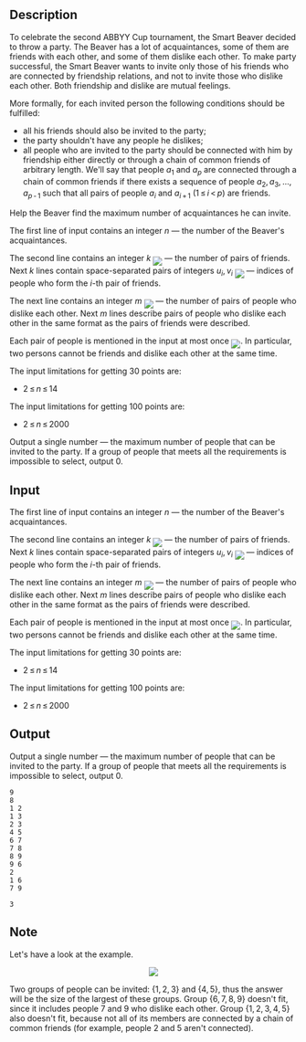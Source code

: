 ## Description

<div><p>To celebrate the second ABBYY Cup tournament, the Smart Beaver decided to throw a party. The Beaver has a lot of acquaintances, some of them are friends with each other, and some of them dislike each other. To make party successful, the Smart Beaver wants to invite only those of his friends who are connected by friendship relations, and not to invite those who dislike each other. Both friendship and dislike are mutual feelings.</p><p>More formally, for each invited person the following conditions should be fulfilled: </p><ul> <li> all his friends should also be invited to the party; </li><li> the party shouldn't have any people he dislikes; </li><li> all people who are invited to the party should be connected with him by friendship either directly or through a chain of common friends of arbitrary length. We'll say that people <span class="tex-span"><i>a</i><sub class="lower-index">1</sub></span> and <span class="tex-span"><i>a</i><sub class="lower-index"><i>p</i></sub></span> are connected through a chain of common friends if there exists a sequence of people <span class="tex-span"><i>a</i><sub class="lower-index">2</sub>, <i>a</i><sub class="lower-index">3</sub>, ..., <i>a</i><sub class="lower-index"><i>p</i> - 1</sub></span> such that all pairs of people <span class="tex-span"><i>a</i><sub class="lower-index"><i>i</i></sub></span> and <span class="tex-span"><i>a</i><sub class="lower-index"><i>i</i> + 1</sub></span> (<span class="tex-span">1 ≤ <i>i</i> &lt; <i>p</i></span>) are friends. </li></ul><p>Help the Beaver find the maximum number of acquaintances he can invite.</p></div><div class="input-specification"><p>The first line of input contains an integer <span class="tex-span"><i>n</i></span> — the number of the Beaver's acquaintances. </p><p>The second line contains an integer <span class="tex-span"><i>k</i></span> <img align="middle" class="tex-formula" src="file://a7L8queq.png" style="max-width: 100.0%;max-height: 100.0%;"> — the number of pairs of friends. Next <span class="tex-span"><i>k</i></span> lines contain space-separated pairs of integers <span class="tex-span"><i>u</i><sub class="lower-index"><i>i</i></sub>, <i>v</i><sub class="lower-index"><i>i</i></sub></span> <img align="middle" class="tex-formula" src="file://z0VxfMSC.png" style="max-width: 100.0%;max-height: 100.0%;"> — indices of people who form the <span class="tex-span"><i>i</i></span>-th pair of friends.</p><p>The next line contains an integer <span class="tex-span"><i>m</i></span> <img align="middle" class="tex-formula" src="file://1KqMgofA.png" style="max-width: 100.0%;max-height: 100.0%;"> — the number of pairs of people who dislike each other. Next <span class="tex-span"><i>m</i></span> lines describe pairs of people who dislike each other in the same format as the pairs of friends were described.</p><p>Each pair of people is mentioned in the input at most once <img align="middle" class="tex-formula" src="file://g07CgkUr.png" style="max-width: 100.0%;max-height: 100.0%;">. In particular, two persons cannot be friends and dislike each other at the same time.</p><p>The input limitations for getting 30 points are: </p><ul> <li> <span class="tex-span">2 ≤ <i>n</i> ≤ 14</span> </li></ul> <p>The input limitations for getting 100 points are: </p><ul> <li> <span class="tex-span">2 ≤ <i>n</i> ≤ 2000</span> </li></ul> </div><div class="output-specification"><p>Output a single number — the maximum number of people that can be invited to the party. If a group of people that meets all the requirements is impossible to select, output 0.</p></div>

## Input

<p>The first line of input contains an integer <span class="tex-span"><i>n</i></span> — the number of the Beaver's acquaintances. </p><p>The second line contains an integer <span class="tex-span"><i>k</i></span> <img align="middle" class="tex-formula" src="file://a7L8queq.png" style="max-width: 100.0%;max-height: 100.0%;"> — the number of pairs of friends. Next <span class="tex-span"><i>k</i></span> lines contain space-separated pairs of integers <span class="tex-span"><i>u</i><sub class="lower-index"><i>i</i></sub>, <i>v</i><sub class="lower-index"><i>i</i></sub></span> <img align="middle" class="tex-formula" src="file://z0VxfMSC.png" style="max-width: 100.0%;max-height: 100.0%;"> — indices of people who form the <span class="tex-span"><i>i</i></span>-th pair of friends.</p><p>The next line contains an integer <span class="tex-span"><i>m</i></span> <img align="middle" class="tex-formula" src="file://1KqMgofA.png" style="max-width: 100.0%;max-height: 100.0%;"> — the number of pairs of people who dislike each other. Next <span class="tex-span"><i>m</i></span> lines describe pairs of people who dislike each other in the same format as the pairs of friends were described.</p><p>Each pair of people is mentioned in the input at most once <img align="middle" class="tex-formula" src="file://g07CgkUr.png" style="max-width: 100.0%;max-height: 100.0%;">. In particular, two persons cannot be friends and dislike each other at the same time.</p><p>The input limitations for getting 30 points are: </p><ul> <li> <span class="tex-span">2 ≤ <i>n</i> ≤ 14</span> </li></ul> <p>The input limitations for getting 100 points are: </p><ul> <li> <span class="tex-span">2 ≤ <i>n</i> ≤ 2000</span> </li></ul>

## Output

<p>Output a single number — the maximum number of people that can be invited to the party. If a group of people that meets all the requirements is impossible to select, output 0.</p>





```input1
9
8
1 2
1 3
2 3
4 5
6 7
7 8
8 9
9 6
2
1 6
7 9

```




```output1
3
```



## Note

<p>Let's have a look at the example. </p><center> <img class="tex-graphics" src="file://BDQOwYwc.png" style="max-width: 100.0%;max-height: 100.0%;"> </center><p>Two groups of people can be invited: <span class="tex-span">{1, 2, 3}</span> and <span class="tex-span">{4, 5}</span>, thus the answer will be the size of the largest of these groups. Group <span class="tex-span">{6, 7, 8, 9}</span> doesn't fit, since it includes people <span class="tex-span">7</span> and <span class="tex-span">9</span> who dislike each other. Group <span class="tex-span">{1, 2, 3, 4, 5}</span> also doesn't fit, because not all of its members are connected by a chain of common friends (for example, people <span class="tex-span">2</span> and <span class="tex-span">5</span> aren't connected).</p>
